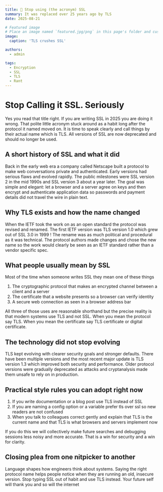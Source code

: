 ```yaml
---
title: 🛑 Stop using (the acronym) SSL
summary: It was replaced over 25 years ago by TLS
date: 2025-08-21

# Featured image
# Place an image named `featured.jpg/png` in this page's folder and customize its options here.
image:
  caption: 'TLS crushes SSL'

authors:
  - admin

tags:
  - Encryption
  - SSL
  - TLS
  - Rant
---
```


# Stop Calling it SSL. Seriously

Yes you read that title right. If you are writing SSL in 2025 you are doing it wrong. That polite little acronym stuck around as a habit long after the protocol it named moved on. It is time to speak clearly and call things by their actual name which is TLS. All versions of SSL are now deprecated and should no longer be used.

## A short history of SSL and what it did

Back in the early web era a company called Netscape built a protocol to make web conversations private and authenticated. Early versions had serious flaws and evolved rapidly. The public milestones were SSL version 2 in the mid 1990s and SSL version 3 about a year later. The goal was simple and elegant: let a browser and a server agree on keys and then encrypt and authenticate application data so passwords and payment details did not travel the wire in plain text.

## Why TLS exists and how the name changed

When the IETF took the work on as an open standard the protocol was revised and renamed. The first IETF version was TLS version 1.0 which grew out of SSL 3.0 in 1999 ! The rename was as much political and procedural as it was technical. The protocol authors made changes and chose the new name so the work would clearly be seen as an IETF standard rather than a vendor specific spec.

## What people usually mean by SSL

Most of the time when someone writes SSL they mean one of these things

1. The cryptographic protocol that makes an encrypted channel between a client and a server
2. The certificate that a website presents so a browser can verify identity
3. A secure web connection as seen in a browser address bar

All three of those uses are reasonable shorthand but the precise reality is that modern systems use TLS and not SSL. When you mean the protocol say TLS. When you mean the certificate say TLS certificate or digital certificate.

## The technology did not stop evolving

TLS kept evolving with clearer security goals and stronger defaults. There have been multiple versions and the most recent major update is TLS version 1.3 which improved both security and performance. Older protocol versions were gradually deprecated as attacks and cryptanalysis made them unsafe to rely on in production.

## Practical style rules you can adopt right now

1. If you write documentation or a blog post use TLS instead of SSL
2. If you are naming a config option or a variable prefer tls over ssl so new readers are not confused
3. When you talk to colleagues correct gently and explain that TLS is the current name and that TLS is what browsers and servers implement now

If you do this we will collectively make future searches and debugging sessions less noisy and more accurate. That is a win for security and a win for clarity.

## Closing plea from one nitpicker to another

Language shapes how engineers think about systems. Saying the right protocol name helps people notice when they are running an old, insecure version. Stop typing SSL out of habit and use TLS instead. Your future self will thank you and so will the internet
